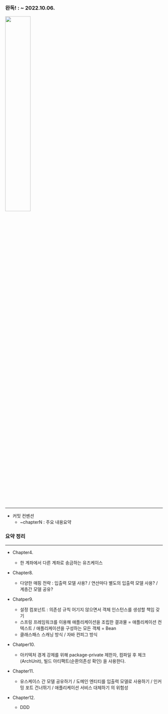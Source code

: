 ### 완독! : ~ 2022.10.06.


<a href ="http://www.yes24.com/Product/Goods/105138479">
   <img src="https://user-images.githubusercontent.com/50352139/206353595-9cf6c4b3-7b86-400b-9f1d-0a1c3e19b284.png" width="40%" height="40%" />
</a>

---
* 커밋 컨벤션
  * ~chapterN : 주요 내용요약

### 요약 정리
---

* Chapter4.
  * 한 계좌에서 다른 계좌로 송금하는 유즈케이스

* Chapter8.
  * 다양한 매핑 전략 : 입출력 모델 사용? / 연산마다 별도의 입출력 모델 사용? / 계층간 모델 공유?
 
* Chatper9.
  * 설정 컴포넌트 : 의존성 규칙 어기지 않으면서 객체 인스턴스를 생성할 책임 갖기 
  * 스프링 프레임워크를 이용해 애플리케이션을 조립한 결과물 = 애플리케이션 컨텍스트 / 애플리케이션을 구성하는 모든 객체 = Bean 
  * 클래스패스 스캐닝 방식 / 자바 컨피그 방식

* Chatper10.
  * 아키텍처 경계 강제를 위해 package-private 제한자, 컴파일 후 체크(ArchUnit), 빌드 아티팩트(순환의존성 확인) 을 사용한다.

* Chapter11.
  * 유스케이스 간 모델 공유하기 / 도메인 엔티티를 입출력 모델로 사용하기 / 인커밍 포트 건너뛰기 / 애플리케이션 서비스 대체하기 의 위험성
 
* Chapter12.
  * DDD 


  
  
